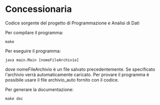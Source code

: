 # Concessionaria
Codice sorgente del progetto di Programmazione e Analisi di Dati

Per compilare il programma:
	
	make

Per eseguire il programma:
	
	java main.Main [nomeFileArchivio]

dove nomeFileArchivio è un file salvato precedentemente. Se specificato l'archivio verrà automaticamente caricato. Per provare il programma è possibile usare il file archivio_auto fornito con il codice.


Per generare la documentazione:
	
	make doc
